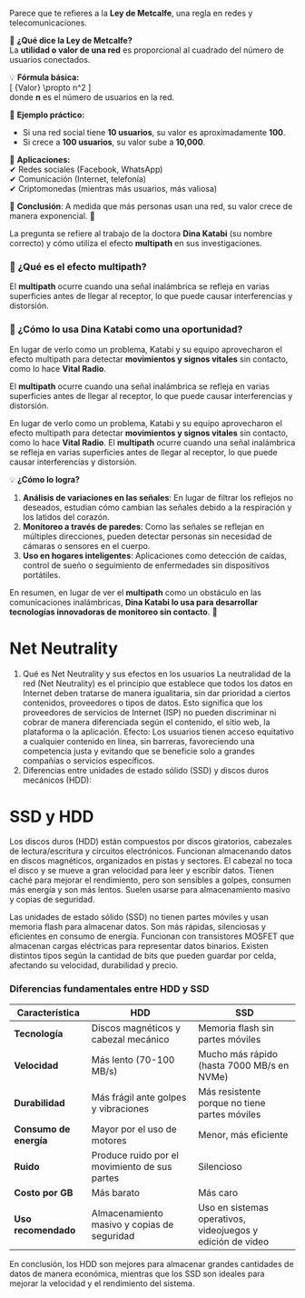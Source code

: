Parece que te refieres a la **Ley de Metcalfe**, una regla en redes y telecomunicaciones.  

🔹 **¿Qué dice la Ley de Metcalfe?**  
La **utilidad o valor de una red** es proporcional al cuadrado del número de usuarios conectados.  

💡 **Fórmula básica:**  
\[
{Valor} \propto n^2
\]  
donde **n** es el número de usuarios en la red.  

🔹 **Ejemplo práctico:**  
- Si una red social tiene **10 usuarios**, su valor es aproximadamente **100**.  
- Si crece a **100 usuarios**, su valor sube a **10,000**.  

🔹 **Aplicaciones:**  
✔ Redes sociales (Facebook, WhatsApp)  
✔ Comunicación (Internet, telefonía)  
✔ Criptomonedas (mientras más usuarios, más valiosa)  

📌 **Conclusión**: A medida que más personas usan una red, su valor crece de manera exponencial. 🚀


La pregunta se refiere al trabajo de la doctora **Dina Katabi** (su nombre correcto) y cómo utiliza el efecto **multipath** en sus investigaciones.  

### 🔹 **¿Qué es el efecto multipath?**  
El **multipath** ocurre cuando una señal inalámbrica se refleja en varias superficies antes de llegar al receptor, lo que puede causar interferencias y distorsión.  

### 🔹 **¿Cómo lo usa Dina Katabi como una oportunidad?**  
En lugar de verlo como un problema, Katabi y su equipo aprovecharon el efecto multipath para detectar **movimientos y signos vitales** sin contacto, como lo hace **Vital Radio**.  

El **multipath** ocurre cuando una señal inalámbrica se refleja en varias superficies antes de llegar al receptor, lo que puede causar interferencias y distorsión.  

  
En lugar de verlo como un problema, Katabi y su equipo aprovecharon el efecto multipath para detectar **movimientos y signos vitales** sin contacto, como lo hace **Vital Radio**. El **multipath** ocurre cuando una señal inalámbrica se refleja en varias superficies antes de llegar al receptor, lo que puede causar interferencias y distorsión.  


💡 **¿Cómo lo logra?**  
1. **Análisis de variaciones en las señales**: En lugar de filtrar los reflejos no deseados, estudian cómo cambian las señales debido a la respiración y los latidos del corazón.  
2. **Monitoreo a través de paredes**: Como las señales se reflejan en múltiples direcciones, pueden detectar personas sin necesidad de cámaras o sensores en el cuerpo.  
3. **Uso en hogares inteligentes**: Aplicaciones como detección de caídas, control de sueño o seguimiento de enfermedades sin dispositivos portátiles.  

En resumen, en lugar de ver el **multipath** como un obstáculo en las comunicaciones inalámbricas, **Dina Katabi lo usa para desarrollar tecnologías innovadoras de monitoreo sin contacto**. 🚀


# Net Neutrality
1. Qué es Net Neutrality y sus efectos en los usuarios
La neutralidad de la red (Net Neutrality) es el principio que establece que todos los datos en Internet deben tratarse de manera igualitaria, sin dar prioridad a ciertos contenidos, proveedores o tipos de datos. Esto significa que los proveedores de servicios de Internet (ISP) no pueden discriminar ni cobrar de manera diferenciada según el contenido, el sitio web, la plataforma o la aplicación.
Efecto: Los usuarios tienen acceso equitativo a cualquier contenido en línea, sin barreras, favoreciendo una competencia justa y evitando que se beneficie solo a grandes compañías o servicios específicos.
2. Diferencias entre unidades de estado sólido (SSD) y discos duros mecánicos (HDD):


# SSD y HDD

Los discos duros (HDD) están compuestos por discos giratorios, cabezales de lectura/escritura y circuitos electrónicos. Funcionan almacenando datos en discos magnéticos, organizados en pistas y sectores. El cabezal no toca el disco y se mueve a gran velocidad para leer y escribir datos. Tienen caché para mejorar el rendimiento, pero son sensibles a golpes, consumen más energía y son más lentos. Suelen usarse para almacenamiento masivo y copias de seguridad.  

Las unidades de estado sólido (SSD) no tienen partes móviles y usan memoria flash para almacenar datos. Son más rápidas, silenciosas y eficientes en consumo de energía. Funcionan con transistores MOSFET que almacenan cargas eléctricas para representar datos binarios. Existen distintos tipos según la cantidad de bits que pueden guardar por celda, afectando su velocidad, durabilidad y precio.  

### **Diferencias fundamentales entre HDD y SSD**  

| Característica  | HDD  | SSD  |
|---------------|------|------|
| **Tecnología** | Discos magnéticos y cabezal mecánico | Memoria flash sin partes móviles |
| **Velocidad**  | Más lento (70-100 MB/s) | Mucho más rápido (hasta 7000 MB/s en NVMe) |
| **Durabilidad** | Más frágil ante golpes y vibraciones | Más resistente porque no tiene partes móviles |
| **Consumo de energía** | Mayor por el uso de motores | Menor, más eficiente |
| **Ruido** | Produce ruido por el movimiento de sus partes | Silencioso |
| **Costo por GB** | Más barato | Más caro |
| **Uso recomendado** | Almacenamiento masivo y copias de seguridad | Uso en sistemas operativos, videojuegos y edición de video  |

En conclusión, los HDD son mejores para almacenar grandes cantidades de datos de manera económica, mientras que los SSD son ideales para mejorar la velocidad y el rendimiento del sistema.
